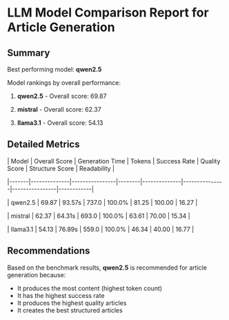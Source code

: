 # LLM Model Comparison Report for Article Generation

## Summary

Best performing model: **qwen2.5**


Model rankings by overall performance:

1. **qwen2.5** - Overall score: 69.87

2. **mistral** - Overall score: 62.37

3. **llama3.1** - Overall score: 54.13


## Detailed Metrics

| Model | Overall Score | Generation Time | Tokens | Success Rate | Quality Score | Structure Score | Readability |

|-------|--------------|----------------|--------|--------------|---------------|----------------|------------|

| qwen2.5 | 69.87 | 93.57s | 737.0 | 100.0% | 81.25 | 100.00 | 16.27 |

| mistral | 62.37 | 64.31s | 693.0 | 100.0% | 63.61 | 70.00 | 15.34 |

| llama3.1 | 54.13 | 76.89s | 559.0 | 100.0% | 46.34 | 40.00 | 16.77 |


## Recommendations

Based on the benchmark results, **qwen2.5** is recommended for article generation because:


- It produces the most content (highest token count)
- It has the highest success rate
- It produces the highest quality articles
- It creates the best structured articles